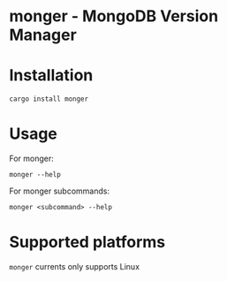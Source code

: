 # monger - MongoDB Version Manager

# Installation

```
cargo install monger
```

# Usage

For monger:

```
monger --help
```

For monger subcommands:

```
monger <subcommand> --help
```

# Supported platforms

`monger` currents only supports Linux